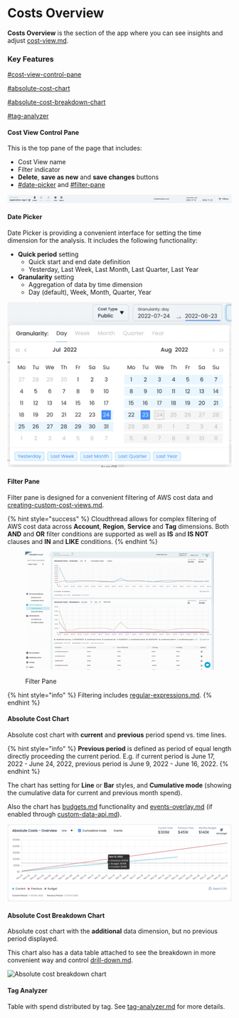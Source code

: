 # Costs Overview

**Costs Overview** is the section of the app where you can see insights and adjust [cost-view.md](cost-view.md "mention").

### Key Features

[#cost-view-control-pane](costs-overview.md#cost-view-control-pane "mention")

[#absolute-cost-chart](costs-overview.md#absolute-cost-chart "mention")

[#absolute-cost-breakdown-chart](costs-overview.md#absolute-cost-breakdown-chart "mention")

[#tag-analyzer](costs-overview.md#tag-analyzer "mention")

#### Cost View Control Pane

This is the top pane of the page that includes:

* Cost View name
* Filter indicator
* **Delete**, **save as new** and **save changes** buttons
* [#date-picker](costs-overview.md#date-picker "mention") and [#filter-pane](costs-overview.md#filter-pane "mention")

![Cost View Control Pane](../../.gitbook/assets/costs-overview-1.png)

#### Date Picker

Date Picker is providing a convenient interface for setting the time dimension for the analysis. It includes the following functionality:

* **Quick period** setting
  * Quick start and end date definition
  * Yesterday, Last Week, Last Month, Last Quarter, Last Year
* **Granularity** setting
  * Aggregation of data by time dimension
  * Day (default), Week, Month, Quarter, Year

![Date Picker](<../../.gitbook/assets/image (12).png>)

#### Filter Pane

Filter pane is designed for a convenient filtering of AWS cost data and [creating-custom-cost-views.md](../../guides/creating-custom-cost-views.md "mention").

{% hint style="success" %}
Cloudthread allows for complex filtering of AWS cost data across **Account**, **Region**, **Service** and **Tag** dimensions. Both **AND** and **OR** filter conditions are supported as well as **IS** and **IS NOT** clauses and **IN** and **LIKE** conditions.
{% endhint %}

<figure><img src="../../.gitbook/assets/costs-overview-2.gif" alt=""><figcaption><p>Filter Pane</p></figcaption></figure>

{% hint style="info" %}
Filtering includes [regular-expressions.md](regular-expressions.md "mention").
{% endhint %}

#### Absolute Cost Chart

Absolute cost chart with **current** and **previous** period spend vs. time lines.

{% hint style="info" %}
**Previous period** is defined as period of equal length directly proceeding the current period. E.g. if current period is June 17, 2022 - June 24, 2022, previous period is June 9, 2022 - June 16, 2022.
{% endhint %}

The chart has setting for **Line** or **Bar** styles, and **Cumulative mode** (showing the cumulative data for current and previous month spend).

Also the chart has [budgets.md](budgets.md "mention") functionality and [events-overlay.md](events-overlay.md "mention") (if enabled through [custom-data-api.md](../custom-data-api.md "mention")).

![Absolute Cost Chart](../../.gitbook/assets/costs-overview-3.png)

#### Absolute Cost Breakdown Chart

Absolute cost chart with the **additional** data dimension, but no previous period displayed.

This chart also has a data table attached to see the breakdown in more convenient way and control [drill-down.md](drill-down.md "mention").

![Absolute cost breakdown chart](<../../.gitbook/assets/Screen Cast 2022-05-03 at 8.23.21 PM.gif>)

#### Tag Analyzer

Table with spend distributed by tag. See [tag-analyzer.md](tag-analyzer.md "mention") for more details.
